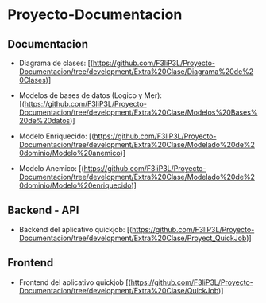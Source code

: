 # Proyecto-Documentacion

## Documentacion

- Diagrama de clases: [(https://github.com/F3liP3L/Proyecto-Documentacion/tree/development/Extra%20Clase/Diagrama%20de%20Clases)]

- Modelos de bases de datos (Logico y Mer): [(https://github.com/F3liP3L/Proyecto-Documentacion/tree/development/Extra%20Clase/Modelos%20Bases%20de%20datos)] 

- Modelo Enriquecido: [(https://github.com/F3liP3L/Proyecto-Documentacion/tree/development/Extra%20Clase/Modelado%20de%20dominio/Modelo%20anemico)]

- Modelo Anemico: [(https://github.com/F3liP3L/Proyecto-Documentacion/tree/development/Extra%20Clase/Modelado%20de%20dominio/Modelo%20enriquecido)]

## Backend - API

- Backend del aplicativo quickjob: [(https://github.com/F3liP3L/Proyecto-Documentacion/tree/development/Extra%20Clase/Proyect_QuickJob)]


## Frontend

- Frontend del aplicativo quickjob [(https://github.com/F3liP3L/Proyecto-Documentacion/tree/development/Extra%20Clase/QuickJob)]
